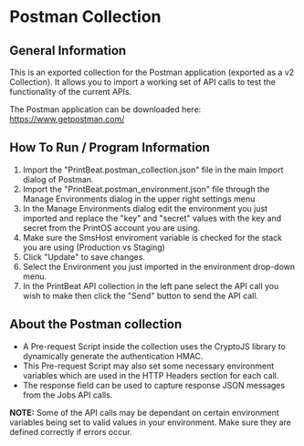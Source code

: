 # Postman Collection
## General Information
This is an exported collection for the Postman application (exported as a v2 Collection). It allows you to import a working set of API calls to test the functionality of the current APIs.

The Postman application can be downloaded here: https://www.getpostman.com/

## How To Run / Program Information
1. Import the "PrintBeat.postman_collection.json" file in the main Import dialog of Postman.
2. Import the "PrintBeat.postman_environment.json" file through the Manage Environments dialog in the upper right settings menu
3. In the Manage Environments dialog edit the environment you just imported and replace the "key" and "secret" values with the key and secret from the PrintOS account you are using. 
4. Make sure the SmsHost enviroment variable is checked for the stack you are using (Production vs Staging)
5. Click "Update" to save changes.
6. Select the Environment you just imported in the environment drop-down menu.
7. In the PrintBeat API collection in the left pane select the API call you wish to make then click the "Send" button to send the API call.

## About the Postman collection
- A Pre-request Script inside the collection uses the CryptoJS library to dynamically generate the authentication HMAC.
- This Pre-request Script may also set some necessary environment variables which are used in the HTTP Headers section for each call.
- The response field can be used to capture response JSON messages from the Jobs API calls.

**NOTE:** Some of the API calls may be dependant on certain environment variables being set to valid values in your environment.  Make sure they are defined correctly if errors occur.
